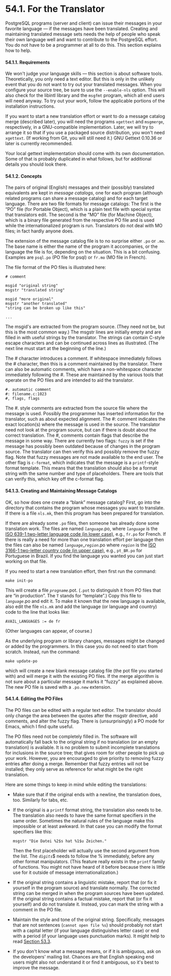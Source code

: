 # 54.1. For the Translator



PostgreSQL programs (server and client) can issue their messages in your favorite language — if the messages have been translated. Creating and maintaining translated message sets needs the help of people who speak their own language well and want to contribute to the PostgreSQL effort. You do not have to be a programmer at all to do this. This section explains how to help.

#### 54.1.1. Requirements

We won't judge your language skills — this section is about software tools. Theoretically, you only need a text editor. But this is only in the unlikely event that you do not want to try out your translated messages. When you configure your source tree, be sure to use the `--enable-nls` option. This will also check for the libintl library and the `msgfmt` program, which all end users will need anyway. To try out your work, follow the applicable portions of the installation instructions.

If you want to start a new translation effort or want to do a message catalog merge (described later), you will need the programs `xgettext` and `msgmerge`, respectively, in a GNU-compatible implementation. Later, we will try to arrange it so that if you use a packaged source distribution, you won't need `xgettext`. (If working from Git, you will still need it.) GNU Gettext 0.10.36 or later is currently recommended.

Your local gettext implementation should come with its own documentation. Some of that is probably duplicated in what follows, but for additional details you should look there.

#### 54.1.2. Concepts

The pairs of original (English) messages and their (possibly) translated equivalents are kept in _message catalogs_, one for each program (although related programs can share a message catalog) and for each target language. There are two file formats for message catalogs: The first is the “PO” file (for Portable Object), which is a plain text file with special syntax that translators edit. The second is the “MO” file (for Machine Object), which is a binary file generated from the respective PO file and is used while the internationalized program is run. Translators do not deal with MO files; in fact hardly anyone does.

The extension of the message catalog file is to no surprise either `.po` or `.mo`. The base name is either the name of the program it accompanies, or the language the file is for, depending on the situation. This is a bit confusing. Examples are `psql.po` (PO file for psql) or `fr.mo` (MO file in French).

The file format of the PO files is illustrated here:

```
# comment

msgid "original string"
msgstr "translated string"

msgid "more original"
msgstr "another translated"
"string can be broken up like this"

...
```

The msgid's are extracted from the program source. (They need not be, but this is the most common way.) The msgstr lines are initially empty and are filled in with useful strings by the translator. The strings can contain C-style escape characters and can be continued across lines as illustrated. (The next line must start at the beginning of the line.)

The # character introduces a comment. If whitespace immediately follows the # character, then this is a comment maintained by the translator. There can also be automatic comments, which have a non-whitespace character immediately following the #. These are maintained by the various tools that operate on the PO files and are intended to aid the translator.

```
#. automatic comment
#: filename.c:1023
#, flags, flags
```

The #. style comments are extracted from the source file where the message is used. Possibly the programmer has inserted information for the translator, such as about expected alignment. The #: comment indicates the exact location(s) where the message is used in the source. The translator need not look at the program source, but can if there is doubt about the correct translation. The #, comments contain flags that describe the message in some way. There are currently two flags: `fuzzy` is set if the message has possibly been outdated because of changes in the program source. The translator can then verify this and possibly remove the fuzzy flag. Note that fuzzy messages are not made available to the end user. The other flag is `c-format`, which indicates that the message is a `printf`-style format template. This means that the translation should also be a format string with the same number and type of placeholders. There are tools that can verify this, which key off the c-format flag.

#### 54.1.3. Creating and Maintaining Message Catalogs

OK, so how does one create a “blank” message catalog? First, go into the directory that contains the program whose messages you want to translate. If there is a file `nls.mk`, then this program has been prepared for translation.

If there are already some `.po` files, then someone has already done some translation work. The files are named _`language`_.po, where _`language`_ is the [ISO 639-1 two-letter language code (in lower case)](http://www.loc.gov/standards/iso639-2/php/English\_list.php), e.g., `fr.po` for French. If there is really a need for more than one translation effort per language then the files can also be named _`language`_\__`region`_.po where _`region`_ is the [ISO 3166-1 two-letter country code (in upper case)](https://www.iso.org/iso-3166-country-codes.html), e.g., `pt_BR.po` for Portuguese in Brazil. If you find the language you wanted you can just start working on that file.

If you need to start a new translation effort, then first run the command:

```
make init-po
```

This will create a file _`progname`_.pot. (`.pot` to distinguish it from PO files that are “in production”. The `T` stands for “template”.) Copy this file to _`language`_.po and edit it. To make it known that the new language is available, also edit the file `nls.mk` and add the language (or language and country) code to the line that looks like:

```
AVAIL_LANGUAGES := de fr
```

(Other languages can appear, of course.)

As the underlying program or library changes, messages might be changed or added by the programmers. In this case you do not need to start from scratch. Instead, run the command:

```
make update-po
```

which will create a new blank message catalog file (the pot file you started with) and will merge it with the existing PO files. If the merge algorithm is not sure about a particular message it marks it “fuzzy” as explained above. The new PO file is saved with a `.po.new` extension.

#### 54.1.4. Editing the PO Files

The PO files can be edited with a regular text editor. The translator should only change the area between the quotes after the msgstr directive, add comments, and alter the fuzzy flag. There is (unsurprisingly) a PO mode for Emacs, which I find quite useful.

The PO files need not be completely filled in. The software will automatically fall back to the original string if no translation (or an empty translation) is available. It is no problem to submit incomplete translations for inclusions in the source tree; that gives room for other people to pick up your work. However, you are encouraged to give priority to removing fuzzy entries after doing a merge. Remember that fuzzy entries will not be installed; they only serve as reference for what might be the right translation.

Here are some things to keep in mind while editing the translations:

* Make sure that if the original ends with a newline, the translation does, too. Similarly for tabs, etc.
*   If the original is a `printf` format string, the translation also needs to be. The translation also needs to have the same format specifiers in the same order. Sometimes the natural rules of the language make this impossible or at least awkward. In that case you can modify the format specifiers like this:

    ```
    msgstr "Die Datei %2$s hat %1$u Zeichen."
    ```

    Then the first placeholder will actually use the second argument from the list. The _`digits`_$ needs to follow the % immediately, before any other format manipulators. (This feature really exists in the `printf` family of functions. You might not have heard of it before because there is little use for it outside of message internationalization.)
* If the original string contains a linguistic mistake, report that (or fix it yourself in the program source) and translate normally. The corrected string can be merged in when the program sources have been updated. If the original string contains a factual mistake, report that (or fix it yourself) and do not translate it. Instead, you can mark the string with a comment in the PO file.
* Maintain the style and tone of the original string. Specifically, messages that are not sentences (`cannot open file %s`) should probably not start with a capital letter (if your language distinguishes letter case) or end with a period (if your language uses punctuation marks). It might help to read [Section 53.3](https://www.postgresql.org/docs/12/error-style-guide.html).
* If you don't know what a message means, or if it is ambiguous, ask on the developers' mailing list. Chances are that English speaking end users might also not understand it or find it ambiguous, so it's best to improve the message.
